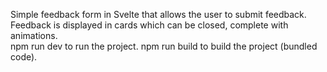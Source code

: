 Simple feedback form in Svelte that allows the user to submit feedback. Feedback is displayed in cards which can be closed, complete with animations.  
npm run dev to run the project.
npm run build to build the project (bundled code).